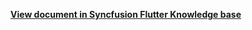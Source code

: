 **[View document in Syncfusion Flutter Knowledge base](https://www.syncfusion.com/kb/12374/how-to-customize-the-special-dates-using-builder-in-the-flutter-date-picker)**
